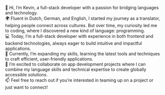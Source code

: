👋 Hi, I’m Kevin, a full-stack developer with a passion for bridging languages and technology.<br>
🌍 Fluent in Dutch, German, and English, I started my journey as a translator, helping people connect across cultures. But over time, my curiosity led me to coding, where I discovered a new kind of language: programming.<br>
💻 Today, I’m a full-stack developer with experience in both frontend and backend technologies, always eager to build intuitive and impactful applications.<br>
🌱 Currently, I’m expanding my skills, learning the latest tools and techniques to craft efficient, user-friendly applications.<br>
💞️ I’m excited to collaborate on app development projects where I can combine my language skills and technical expertise to create globally accessible solutions.<br>
📫 Feel free to reach out if you’re interested in teaming up on a project or just want to connect!<br>

<!---
K3V88/K3V88 is a ✨ special ✨ repository because its `README.md` (this file) appears on your GitHub profile.
You can click the Preview link to take a look at your changes.
--->

